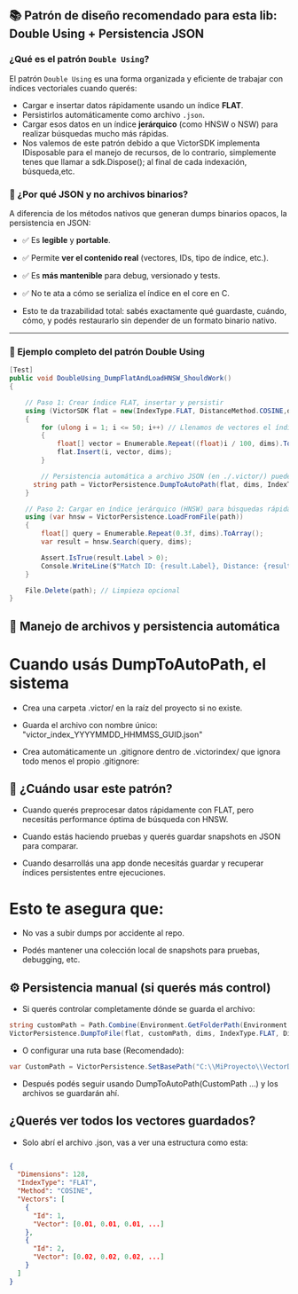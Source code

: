## 📚 Patrón de diseño recomendado para esta lib: Double Using + Persistencia JSON

### ¿Qué es el patrón `Double Using`?

El patrón `Double Using` es una forma organizada y eficiente de trabajar con índices vectoriales cuando querés:

- Cargar e insertar datos rápidamente usando un índice **FLAT**.
- Persistirlos automáticamente como archivo `.json`.
- Cargar esos datos en un índice **jerárquico** (como HNSW o NSW) para realizar búsquedas mucho más rápidas.
- Nos valemos de este patrón debido a que VictorSDK implementa IDisposable para el manejo de recursos, de lo contrario, simplemente tenes que llamar a sdk.Dispose(); al final de cada indexación, búsqueda,etc.

### 🎯 ¿Por qué JSON y no archivos binarios?

A diferencia de los métodos nativos que generan dumps binarios opacos, la persistencia en JSON:

- ✅ Es **legible** y **portable**.
- ✅ Permite **ver el contenido real** (vectores, IDs, tipo de índice, etc.).
- ✅ Es **más mantenible** para debug, versionado y tests.
- ✅ No te ata a cómo se serializa el índice en el core en C.

- Esto te da trazabilidad total: sabés exactamente qué guardaste, cuándo, cómo, y podés restaurarlo sin depender de un formato binario nativo.

---

### 🧪 Ejemplo completo del patrón Double Using

```csharp
[Test]
public void DoubleUsing_DumpFlatAndLoadHNSW_ShouldWork()
{

    // Paso 1: Crear índice FLAT, insertar y persistir
    using (VictorSDK flat = new(IndexType.FLAT, DistanceMethod.COSINE,dims: 128))
    {
        for (ulong i = 1; i <= 50; i++) // Llenamos de vectores el índice
        {
            float[] vector = Enumerable.Repeat((float)i / 100, dims).ToArray();
            flat.Insert(i, vector, dims);
        }

        // Persistencia automática a archivo JSON (en ./.victor/) puede ser manual en un archivo custom
      string path = VictorPersistence.DumpToAutoPath(flat, dims, IndexType.FLAT, DistanceMethod.COSINE);
    }

    // Paso 2: Cargar en índice jerárquico (HNSW) para búsquedas rápidas (HNSW y NSW son más eficientes en búsqueda que en inserción)
    using (var hnsw = VictorPersistence.LoadFromFile(path))
    {
        float[] query = Enumerable.Repeat(0.3f, dims).ToArray();
        var result = hnsw.Search(query, dims);

        Assert.IsTrue(result.Label > 0);
        Console.WriteLine($"Match ID: {result.Label}, Distance: {result.Distance}");
    }

    File.Delete(path); // Limpieza opcional
}
```

## 📂 Manejo de archivos y persistencia automática

# Cuando usás DumpToAutoPath, el sistema

- Crea una carpeta .victor/ en la raíz del proyecto si no existe.

- Guarda el archivo con nombre único: "victor_index_YYYYMMDD_HHMMSS_GUID.json"

- Crea automáticamente un .gitignore dentro de .victorindex/ que ignora todo menos el propio .gitignore:

## 🧠 ¿Cuándo usar este patrón?

- Cuando querés preprocesar datos rápidamente con FLAT, pero necesitás performance óptima de búsqueda con HNSW.

- Cuando estás haciendo pruebas y querés guardar snapshots en JSON para comparar.

- Cuando desarrollás una app donde necesitás guardar y recuperar índices persistentes entre ejecuciones.

# Esto te asegura que:

- No vas a subir dumps por accidente al repo.

- Podés mantener una colección local de snapshots para pruebas, debugging, etc.

## ⚙️ Persistencia manual (si querés más control)

- Si querés controlar completamente dónde se guarda el archivo:

``` csharp
string customPath = Path.Combine(Environment.GetFolderPath(Environment.SpecialFolder.Desktop), "my_index.json");
VictorPersistence.DumpToFile(flat, customPath, dims, IndexType.FLAT, DistanceMethod.COSINE, flat.GetInsertedVectors());
```

- O configurar una ruta base (Recomendado):

```csharp
var CustomPath = VictorPersistence.SetBasePath("C:\\MiProyecto\\VectorDumps");
```

- Después podés seguir usando DumpToAutoPath(CustomPath ...) y los archivos se guardarán ahí.

## ¿Querés ver todos los vectores guardados?

- Solo abrí el archivo .json, vas a ver una estructura como esta:

```json

{
  "Dimensions": 128,
  "IndexType": "FLAT",
  "Method": "COSINE",
  "Vectors": [
    {
      "Id": 1,
      "Vector": [0.01, 0.01, 0.01, ...]
    },
    {
      "Id": 2,
      "Vector": [0.02, 0.02, 0.02, ...]
    }
  ]
}
```
